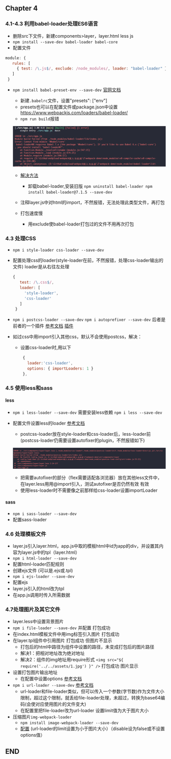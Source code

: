 ## Chapter 4 

### 4.1-4.3 利用babel-loader处理ES6语言

- 删除src下文件，新建components>layer，layer.html less js
- `npm install --save-dev babel-loader babel-core`
- 配置文件

 ```javascript
 module: {
    rules: [
      { test: /\.js$/, exclude: /node_modules/, loader: "babel-loader" }
    ]
  }
 ```
- `npm install babel-preset-env --save-dev` [官网文档](https://babeljs.io/en/setup#installation)
  - 新建`.babelrc`文件，设置"presets": ["env"]
  - presets也可以在配置文件或package.json中设置 https://www.webpackjs.com/loaders/babel-loader/
  - `npm run build`报错

  ![error1](./img/1.png)

  - [解决方法](http://www.cnblogs.com/soyxiaobi/p/9554565.html)

    - 卸载babel-loader,安装旧版 `npm uninstall babel-loader npm install babel-loader@7.1.5 --save-dev`
  - 注释layer.js中对html的import，不然报错，无法处理此类型文件，再打包
  - 打包速度慢
    - 用exclude使babel-loader打包过的文件不用再次打包

### 4.3 处理CSS

- `npm i style-loader css-loader --save-dev`
- 配置处理css的loader(style-loader在前，不然报错，处理css-loader输出的文件) loader是从右往左处理

   ```javascript
   {
      test: /\.css$/,
      loader: [
        'style-loader',
        'css-loader'
      ]
    }
   ```

- `npm i postcss-loader --save-dev` `npm i autoprefixer --save-dev` 后者是前者的一个插件 [参考文档](https://www.npmjs.com/package/postcss-loader) [插件](https://www.postcss.parts/?searchTerm=)
- 如过css中用import引入其他css，默认不会使用postcss，解决：
  - 设置css-loader时,用以下

     ```javascript
      {
        loader:'css-loader',
        options: { importLoaders: 1 }
      },
     ```

### 4.5 使用less和sass

#### less

- `npm i less-loader --save-dev` 需要安装less依赖 `npm i less --save-dev`
- 配置文件设置less的loader [参考文档](https://www.npmjs.com/package/postcss-loader)
  - postcss-loader放在style-loader和css-loader后，less-loader前 (postcss-loader仍需要设置autofixer的plugin，不然报错如下)
  
  ![postcss](./img/2.png)

  - 把需要autofixer的部分（flex需要适配各浏览器）放在其他less文件中，在layer.less用用@import引入，测试autofixer是否仍然有效 有效
  - 使用less-loader时不需要像之前那样给css-loader设置importLoader

#### sass

- `npm i sass-loader --save-dev`
- 配置sass-loader

### 4.6 处理模板文件

- layer.js引入layer.html，app.js中取的模板html中id为app的div，并设置其内容为layer.js中的tpl（layer.html）
- `npm i html-loader --save-dev`
- 配置html-loader匹配规则
- 创建ejs文件 (可以是.ejs或.tpl)
- `npm i ejs-loader --save-dev`
- 配置ejs 
- layer.js引入的html改为tpl
- 在app.js调用时传入所需数据

### 4.7处理图片及其它文件

- layer.less中设置背景图片
- `npm i file-loader --save-dev` 并配置 打包成功
- 在index.html模板文件中用img标签引入图片 打包成功
- 在layer.tpl组件中引用图片  打包成功 但图片不显示
  - 打包后的html中路径为组件中设置的路径，未变成打包后的图片路径
  - 解决1：把相对地址改为绝对地址
  - 解决2：组件的img地址用require形式 `<img src="${ require('../../assets/1.jpg') }" />` 打包成功 图片显示
- 设置打包图片输出地址
  - 在配置中设置options [参考文档](https://www.npmjs.com/package/file-loader)
- `npm i url-loader --save-dev` [参考文档](https://www.npmjs.com/package/url-loader)
  - url-loader和file-loader类似，但可以传入一个参数(字节数)作为文件大小限制，超过这个限制，就丢给file-loader处理，未超过，转换为base64编码(会使对应使用图片的文件变大)
  - 在配置里把file-loader改为url-loader 设置limit值为大于图片大小
- 压缩图片`img-webpack-loader`
  - `npm install image-webpack-loader --save-dev` 
  - [配置](https://www.npmjs.com/package/image-webpack-loader) (url-loader的limit设置为小于图片大小）（disable设为false或不设置options值）


## END